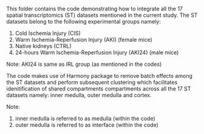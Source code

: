 This folder contains the code demonstrating how to integrate all the 17 spatial transcriptomics (ST) datasets mentioned in the current study.
The ST datasets belong to the following experimental groups namely:
1. Cold Ischemia Injury (CIS)
2. Warm Ischemia-Reperfusion Injury (AKI) (female mice)
3. Native kidneys (CTRL)
4. 24-hours Warm Ischemia-Reperfusion Injury (AKI24) (male mice)

Note: AKI24 is same as IRL group (as mentioned in the codes)

The code makes use of Harmony package to remove batch effects among the ST datasets and perform subsequent clustering which facilitates idenitification
of shared compartments compartments across all the 17 ST datasets namely: inner medulla, outer medulla and cortex.

Note: 
1. inner medulla is referred to as medulla (within the code)
2. outer medulla is referred to as interface (within the code)
